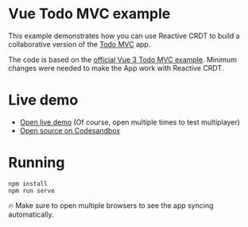 # Vue Todo MVC example

This example demonstrates how you can use Reactive CRDT to build a collaborative version of the [Todo MVC](http://todomvc.com) app.

The code is based on the [official Vue 3 Todo MVC example](https://v3.vuejs.org/examples/todomvc.html). Minimum changes were needed to make the App work with Reactive CRDT.

# Live demo

- [Open live demo](https://78oyq.csb.app/) (Of course, open multiple times to test multiplayer)
- [Open source on Codesandbox](https://codesandbox.io/s/todo-vue-78oyq)

# Running

    npm install
    npm run serve

🔥 Make sure to open multiple browsers to see the app syncing automatically.
